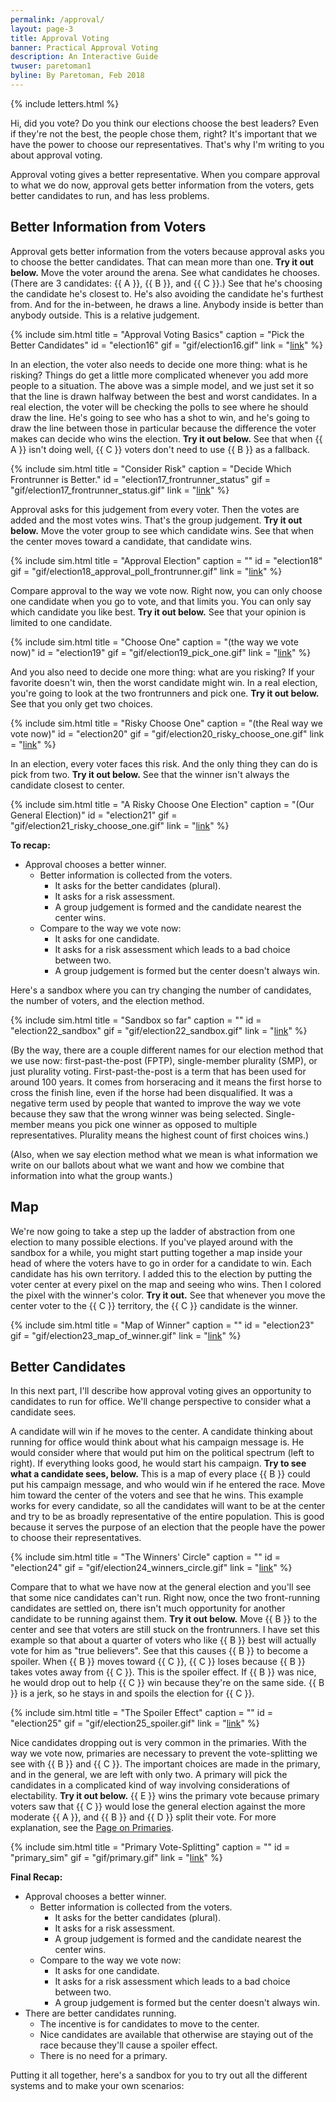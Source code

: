 ```yaml
---
permalink: /approval/
layout: page-3
title: Approval Voting
banner: Practical Approval Voting
description: An Interactive Guide
twuser: paretoman1
byline: By Paretoman, Feb 2018
---
```

{% include letters.html %}

Hi, did you vote? Do you think our elections choose the best leaders? Even if they're not the best, the people chose them, right? It's important that we have the power to choose our representatives. That's why I'm writing to you about approval voting.

Approval voting gives a better representative. When you compare approval to what we do now, approval gets better information from the voters, gets better candidates to run, and has less problems.

## Better Information from Voters

Approval gets better information from the voters because approval asks you to choose the better candidates. That can mean more than one. **Try it out below.** Move the voter around the arena. See what candidates he chooses. (There are 3 candidates: {{ A }}, {{ B }}, and {{ C }}.) See that he's choosing the candidate he's closest to. He's also avoiding the candidate he's furthest from. And for the in-between, he draws a line. Anybody inside is better than anybody outside. This is a relative judgement.

{% include sim.html
title = "Approval Voting Basics"
caption = "Pick the Better Candidates"
id = "election16"
gif = "gif/election16.gif"
link = "[link](http://127.0.0.1:4000/ballot/sandbox/?v=2.5&m=H4sIAAAAAAAAA3WSQW7EMAhF7-K1VQUbDJOrRDnJqD17wU-RKlWjLABjP_-P825HO6_LVxf1u19ikplmNqQyu-_epLZIeJeIqmc7j960ne1HjtabtVN6W7krm57h6P--7MTHzutjJ_l1lwhwGZQoECUYYW0ZkgJEM-Z1M8NrN0dycnHI3jMGAcxQKtsHxmLRqYIqKSONH1uo1AwgTUgT0oQ0k3Tl9Ni4OApvYlX6yJYWrvZo2Su7Op4kgdesRPc5_YtUnKrzDkjU1140BmZCQJ4hz5iX8V6GUfOtzxiXYXQdBEwupr6gLNsWStwCsVCwGLWjwDnrY5N8UqHAeTF_fhmnGc9s-uxa61gKgAEwEBOICYBh-5ZAT8ALZEXJ-rL8y4rz_QuHr_l18gIAAA)"
%}

In an election, the voter also needs to decide one more thing: what is he risking? Things do get a little more complicated whenever you add more people to a situation. The above was a simple model, and we just set it so that the line is drawn halfway between the best and worst candidates. In a real election, the voter will be checking the polls to see where he should draw the line. He's going to see who has a shot to win, and he's going to draw the line between those in particular because the difference the voter makes can decide who wins the election. **Try it out below.** See that when {{ A }} isn't doing well, {{ C }} voters don't need to use {{ B }} as a fallback.

{% include sim.html
title = "Consider Risk"
caption = "Decide Which Frontrunner is Better."
id = "election17_frontrunner_status"
gif = "gif/election17_frontrunner_status.gif"
link = "[link](http://127.0.0.1:4000/ballot/sandbox/?v=2.5&m=H4sIAAAAAAAAA3WSXW7EIAyE78IzqjDYGHKVKCdZtWevzaeVKlWrPPiXYWbIq7Ry3bfPKupPvcUkMo2sS2b2PLVIrsj2KntnPcrVatFylR9ppRYrl9QyYyuGHqHVf19M1sfJ_jgJ_LxLkoKMbHQacBAlGGEeIhIURCPGhSPCPsMeSNHscnZ6JwDTlcrOgT5pOtWiCpQe0tMuqT1dAGl0BiANkIadtfhycbIB3kAsGHrgMkmBKVj7OwnAOxWrnnP6F1JRqs5LQFH3aRqWmRAQatAz_DJezBBqfvgZdhlCZyMgcuL6BGXakZDkJhATBhOrHQbOWccgH1QwcF7M3z-NM1xvb-qomn0krUaQg7QAXJBZAC6jCZ8F3oLWSlpfFv9ZEvv-BUf8SXr0AgAA)"
%}

Approval asks for this judgement from every voter. Then the votes are added and the most votes wins. That's the group judgement. **Try it out below.** Move the voter group to see which candidate wins. See that when the center moves toward a candidate, that candidate wins.

{% include sim.html
title = "Approval Election"
caption = ""
id = "election18"
gif = "gif/election18_approval_poll_frontrunner.gif"
link = "[link](http://127.0.0.1:4000/ballot/sandbox/?v=2.5&m=H4sIAAAAAAAAA3WSW2rEMAxF9-JvUyJZD0-2ErKSoV17ZR8ChTLkQ5JlH19d592Odl5XRhfLu1_iUplVprIyv-_eZG0R966Sqx7tPHqzdrYfOVpv3k7pLWpXNbPC0f991ZkfO6-PneKvu0SAi1KiQIzghCCUALGKdd2o8NqrWpxaVNlSVQlg1Kh8H1AwmlSTqihagx9bqCwPZDeG0oA0II0iXeUeG4Md8AajStdq2catRJ5En6SA11iJ7XP2F2mxr7HkHZBor73oGObIcwZ15Dl-Oe_lDOq59Tl2OYPGQcCuwPWAEr5HWOICRKAgsDpRkJxNDMpBhYLkxfL5ZZLmfLzpo9taZ6QJcMomTYATMRPgdBbRM-FNZM0l68vrL1uc719_EIbQ8gIAAA)"
%}

Compare approval to the way we vote now. Right now, you can only choose one candidate when you go to vote, and that limits you. You can only say which candidate you like best. **Try it out below.** See that your opinion is limited to one candidate.

{% include sim.html
title = "Choose One"
caption = "(the way we vote now)"
id = "election19"
gif = "gif/election19_pick_one.gif" 
link = "[link](http://127.0.0.1:4000/ballot/sandbox/?v=2.5&m=H4sIAAAAAAAAA3WSUW4FIQhF9-K3aURBmNnK5K2kadde8OQlTZpmPhDB4704n220-3l8d1F_9UfUcjVzNUVyZa9Xb1ItUj3Xqny1e_Sm7W7fo_Vm7ZbedjZlzTOM_ufLSvxbuf6tyDhXiQCXSYoAUYIR9pEhKUA0Y163MlynOJOTm1NOz5wEMFPJ7ByYm00nC7KkzPQ9jlCpEUBaCFqLOqSVpCeHR-OmBG9hVXpOuGnhqkfLXtnV-V4k8Fm10HNOfyMVp-o8AxL1OpvGwEwIGDWMGvMy3sswan70GeMyjO5BwOTG5Iay7VgocRvERsFm1I4C56zPQ_JFhgLnxfz9yzjFeM-mr661j6UAGAADMYGYABh2bgn0BLxAVpSsD8u_rDhfPzoOPd_xAgAA)"
%}

And you also need to decide one more thing: what are you risking? If your favorite doesn't win, then the worst candidate might win. In a real election, you're going to look at the two frontrunners and pick one. **Try it out below.** See that you only get two choices.

{% include sim.html
title = "Risky Choose One"
caption = "(the Real way we vote now)"
id = "election20"
gif = "gif/election20_risky_choose_one.gif" 
link = "[link](http://127.0.0.1:4000/ballot/sandbox/?v=2.5&m=H4sIAAAAAAAAA3WSWWoEMQxE7-JvEyxZ8tJXaeYkQ3L2SH40BMLQH6XN5Sq536WV677nqGLzVW8xj0gjUpGI_PWqRXJE1qqyR-a9XK0WK1f5aaUWL5fUMmIoejOg1X9fdNbHzv7YkXauklQgPQtKAQligAPjCJGQIBYYF_aAfZoaTFFUOTOqADRqZH4O6KA4yRZZsGg4b0eq5hJg6kqjAzB1T701vhwctODrmJXDYUmXM5YG07DpEwThnY7Nzjn7S2k4tclDINH2KTorcwGQ58hz5Dkv5hj1SY91OUZHAzA52PpgXcOPhRQ3oBgoGKx6omBydqJgdjJebPJi8_lpJs317Kb2alnH0mqAHKYF4ULMgnA5RfQs-BayVsr68vjPELafZe9ctmfQT_D9C18ZfaYOAwAA)"
%}

In an election, every voter faces this risk. And the only thing they can do is pick from two. **Try it out below.** See that the winner isn't always the candidate closest to center.

{% include sim.html
title = "A Risky Choose One Election"
caption = "(Our General Election)"
id = "election21" 
gif = "gif/election21_risky_choose_one.gif"
link = "[link](http://127.0.0.1:4000/ballot/sandbox/?v=2.5&m=H4sIAAAAAAAAA3WSUW4FIQhF9-K3aURAnNnKy1tJ0669yMkkTZpmPi6CHi84n220-_WK1cXi3V9impFlNEUy8ve7NzlbRHeXqLW2e_Rm7W7fo_Xm7ZbeVm7KWqSM_ufLyv63cv1bkVFXyXEgehKTBBbEEEcWkhbEUvNCTbkqO5OUySlldiZmpoCZRtLrwAQzg9VmddUBHWV1niFAUkiqCCT147fndzYuSvCUZqUYVrgTyBPMJ0jg63RsVufsN9JWXWPBQ2DRrko6I3NBJkkadeblvJjTqEf5c8blNLoGQpOLqS8oy6uFY26BWDhYjDpwEJwNBhTKCgfBi8Xz0wTF_cyma7eTp6U9ECnSBrgxswFuJ4mfDW9jax9bH57_2TH29QPStld28wIAAA)"
%}

**To recap:**

- Approval chooses a better winner.
  - Better information is collected from the voters.
    - It asks for the better candidates (plural).
    - It asks for a risk assessment.
    - A group judgement is formed and the candidate nearest the center wins.
  - Compare to the way we vote now:
    - It asks for one candidate.
    - It asks for a risk assessment which leads to a bad choice between two.
    - A group judgement is formed but the center doesn't always win.

Here's a sandbox where you can try changing the number of candidates, the number of voters, and the election method.

{% include sim.html
title = "Sandbox so far"
caption = ""
id = "election22_sandbox"
gif = "gif/election22_sandbox.gif"
link = "[link](http://127.0.0.1:4000/ballot/sandbox/?v=2.5&m=H4sIAAAAAAAAA3WSQW7EIAwA_8IZVRhjTPYrUX6w6q2nqvv2Go8iVapWOdhgMxocvksrj_P0WWX4VU8ZGtmIrItEZtdVi-wW0VXFc63l0WoZ5VFe0kotlusZXVH0CK3--6Ky3laOt5Xgb7ZIdmgtr8-v57NU6VW26W7ptGAlg4CTTEJIyYgYCsGQI3d7sGOzB1siBKZHANMHm5YHOpjurBarIw9oS7W-5yJZUEgKSRHSIJ0x0Sq7cdIBT7m-JGMkbidyJ_1OAnjqTkaeG3-RY6bwcP4NiuPITWOIhp6hZ0pAz5iXcVFzaozLuOhsBMY1mfrkktP4PyEyQUwMJqN2DJyzjoErKwwcA7-fkVPcj6bHY9h3dK6zgC1JygK2EFnAlrGJy4K1UFpb6cPi1cE57kEfe9C2E83k5xfvl6cSHQMAAA)"
%}

(By the way, there are a couple different names for our election method that we use now: first-past-the-post (FPTP), single-member plurality (SMP), or just plurality voting. First-past-the-post is a term that has been used for around 100 years. It comes from horseracing and it means the first horse to cross the finish line, even if the horse had been disqualified. It was a negative term used by people that wanted to improve the way we vote because they saw that the wrong winner was being selected. Single-member means you pick one winner as opposed to multiple representatives. Plurality means the highest count of first choices wins.)

(Also, when we say election method what we mean is what information we write on our ballots about what we want and how we combine that information into what the group wants.)

## Map 

We're now going to take a step up the ladder of abstraction from one election to many possible elections. If you've played around with the sandbox for a while, you might start putting together a map inside your head of where the voters have to go in order for a candidate to win. Each candidate has his own territory. I added this to the election by putting the voter center at every pixel on the map and seeing who wins. Then I colored the pixel with the winner's color. **Try it out.** See that whenever you move the center voter to the {{ C }} territory, the {{ C }} candidate is the winner.

{% include sim.html
title = "Map of Winner"
caption = ""
id = "election23"
gif = "gif/election23_map_of_winner.gif"
link = "[link](http://127.0.0.1:4000/ballot/sandbox/?v=2.5&m=H4sIAAAAAAAAA3WSW2rEMAxF9-JvUyJbspRsJcxKhnbtlXUIFMqQD72s4ys573a06759dVF_9Vt0pqfpDZH07PXqTfYRmdHFK57tOnrTdrUfOVpv1i7pbeWpLHqao__7shIfK-fHSvL3XSLAZRDOulGUyDALkwJE0-Z1M81Z2ZGcTA6pxpGYkYZBhpK0ahhghhMF0VkN8yihY-9AqjAhTUgT0kzSndvrsg8uTsCbjCrF0MJtRx5nPE4C77kdrT79i9RV16jzDkjUs5LGwgx5Nkgiz9iX8V4Gxbz0WRAx6DowrGux9QVlWY2wxS12tVCwWLWjwOl1FuS8mKPAeTF_fhmnGM9u-uy684wUAEOKFAADMQEwjCR6Al4gK7asL8u_bHO-fwFyRTIr8gIAAA)"
%}

## Better Candidates

In this next part, I'll describe how approval voting gives an opportunity to candidates to run for office. We'll change perspective to consider what a candidate sees.

A candidate will win if he moves to the center. A candidate thinking about running for office would think about what his campaign message is. He would consider where that would put him on the political spectrum (left to right). If everything looks good, he would start his campaign. **Try to see what a candidate sees, below.** This is a map of every place {{ B }} could put his campaign message, and who would win if he entered the race. Move him toward the center of the voters and see that he wins. This example works for every candidate, so all the candidates will want to be at the center and try to be as broadly representative of the entire population. This is good because it serves the purpose of an election that the people have the power to choose their representatives.

{% include sim.html
title = "The Winners' Circle"
caption = ""
id = "election24"
gif = "gif/election24_winners_circle.gif"
link = "[link](http://127.0.0.1:4000/ballot/sandbox/?v=2.5&m=H4sIAAAAAAAAA3WSW2rEMAxF9-JvUSxZspXZSpiVlHbtlX0IFEoZhms9cnIl57P19rrvlaK53nK7S3ipaYp1f7-l6W7Q6FL_HY_26tK8vdq39iYt2kulzeqq4irp8udXlfy3cv1bKf5-lypwNcJyMEqcKJCJlAH10qTnOlkrTiVNj1UzhEHMieI8YGBsESURlNGPUd07UDJFshJIA9Io0q2iNE46FsKoKlYlP7h90Odgz6GA99gHPz78N9LneY0v7gGLfp1ksLDAXjBoYC_YV3BfASUwFolcR2ZHWNdk6xPKjDPCNjfZ1cTBZEkLB4tnFwtagwgHixtbzyezKOazGxniO89ICTD1kBJgYiYBZpDET8JLbOW29RH1lW3O1w83jKme8AIAAA)"
%}

Compare that to what we have now at the general election and you'll see that some nice candidates can't run. Right now, once the two front-running candidates are settled on, there isn't much opportunity for another candidate to be running against them. **Try it out below.** Move {{ B }} to the center and see that voters are still stuck on the frontrunners. I have set this example so that about a quarter of voters who like {{ B }} best will actually vote for him as "true believers". See that this causes {{ B }} to become a spoiler. When {{ B }} moves toward {{ C }}, {{ C }} loses because {{ B }} takes votes away from {{ C }}. This is the spoiler effect. If {{ B }} was nice, he would drop out to help {{ C }} win because they're on the same side. {{ B }} is a jerk, so he stays in and spoils the election for {{ C }}. 

{% include sim.html
title = "The Spoiler Effect"
caption = ""
id = "election25"
gif = "gif/election25_spoiler.gif"
link = "[link](http://127.0.0.1:4000/ballot/sandbox/?v=2.5&m=H4sIAAAAAAAAA3WSW2rtMAxF5-JvUyxZtpQzlXBGUtqxV9YiUO6l5GPr4axsyflso73u21eXsHe_dVuXoSeSK2vj_e5NzhGxzN1OPttr9Gbt1b5H6221l_S281D2PKWptz7-fbIZ2fyvXp3rz46M-poIfFHS9DBTjGwhG0kPYqnBmauqmpwsqpRbTYymMIoaxVUvKJgcorIggzJHGdWzBUgT0oQ0Ic0k3dLzOQc3J5wWo0oxrHAnkCfQJ0jgPU9g5cN-I20Xy5ybwKJdVVwsbAmiFLG32NfiyhaU5eVvBXKV7IEw5GbrG8peNcIxt9nVxsFmSY4D511nQT7JcODcmD9_DbvxeHbTZ7dTZ6QAGFKkABiYCYABMPAT8AJbcWx9rPzLDufrB89U4yz0AgAA)"
%}

Nice candidates dropping out is very common in the primaries. With the way we vote now, primaries are necessary to prevent the vote-splitting we see with {{ B }} and {{ C }}. The important choices are made in the primary, and in the general, we are left with only two. A primary will pick the candidates in a complicated kind of way involving considerations of electability. **Try it out below.** {{ E }} wins the primary vote because primary voters saw that {{ C }} would lose the general election against the more moderate {{ A }}, and {{ B }} and {{ D }} split their vote. For more explanation, see the [Page on Primaries](primaries).

{% include sim.html
title = "Primary Vote-Splitting"
caption = ""
id = "primary_sim"
gif = "gif/primary.gif"
link = "[link](http://127.0.0.1:4000/ballot/sandbox/?v=2.5&m=H4sIAAAAAAAAA3WSW24DIQxF98I3qrCxwcxWRllJ1K69hqMqUqpoPowfHF-beZZWrvuOUcXbo94yvYpFnlRXxnTHVsZEzinrVn88apF9bUgW-y7ucooz0cvVarFylR8ptXi5pJaR1ZmbaVr992UmPmbWx4y000oEuCguAsQwjhmYFCCWNtt5mnXEaXIyqIKXGE0DRo1gYnoaMDrxAm-dC70dobpXAKkjqEPqkHqS7lwW3y4eXIfZGVeq1l4t0wZ2z2vyOurrmPhbT1-zw7D3FjZOa5s8DbKN4Z0lumCUIJKdHTpv6Azv8-j1OL2c4UfDMPhg8AFl-NHaU8gAMVAw1jETBZO7k_XPjoeCySvOv99okoy3XU1GCoDBSIGYQEwADICBnoAXyIot6yt_j7U5379wAhm1IgMAAA)"
%}

**Final Recap:**

- Approval chooses a better winner.
  - Better information is collected from the voters.
    - It asks for the better candidates (plural).
    - It asks for a risk assessment.
    - A group judgement is formed and the candidate nearest the center wins.
  - Compare to the way we vote now:
    - It asks for one candidate.
    - It asks for a risk assessment which leads to a bad choice between two.
    - A group judgement is formed but the center doesn't always win.
- There are better candidates running.
  - The incentive is for candidates to move to the center.
  - Nice candidates are available that otherwise are staying out of the race because they'll cause a spoiler effect.
  - There is no need for a primary.

Putting it all together, here's a sandbox for you to try out all the different systems and to make your own scenarios: